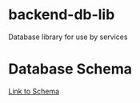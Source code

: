 # backend-db-lib
Database library for use by services

# Database Schema

[Link to Schema](https://viewer.diagrams.net/?tags=%7B%7D&highlight=0000ff&edit=_blank&layers=1&nav=1&title=Datenbankschema.drawio#R7V1bd5u4Fv41fowX4s5jLp1Op%2Bk5Pem0PTNvxCY2Uxt8ADdJf%2F2RAGGQBBZYXAJkda3GBMtYe%2Bv7tK9aKLf7l%2FeBfdh%2B8tfObiFL65eFcreQZdk0LfgfuvKaXAGWApIrm8Bdp9dOF764v5z0opRePbprJyzcGPn%2BLnIPxYsr3%2FOcVVS4ZgeB%2F1y87cnfFT%2F1YG8c6sKXlb2jr35319E2uWrKxun674672eJPBnr6jfc2vjn9JuHWXvvPuUvKu4VyG%2Fh%2BlPy2f7l1dmj28Lwk7%2Fut5K%2FZgwWOF%2FG84elv%2BceH8PeHzcP%2F%2Fvpu%2F7xae3c%2Fr9JRftq7Y%2FqFPwf%2BP3Ai727Sp45e8VTAL3BAv65ed663dgJlodw8b93I%2BXKwV%2BgPz1AH4LVttN%2FBVwD%2B%2Bugf4Z3r%2B8fsgr36sQnQ1X8fIziMk14PE8EDDf5OfzH8lE4QOS%2B5S%2BkXfe%2F4eycKXuEt6V91TU3ekqrdlaykUng%2BCRGoenJtmxcgvtFOFWeTDX6aW%2FhLOr11ptqi5vrefnWC0nmO7Ed06SaM7CBKVwZ8OuUG6npkw7kL0slb%2BbudfQjd%2BPbkytbdreHo%2FjHCA%2BFXN0%2Fui7N%2BSBYGuheukXs4GHqJBn%2BCg39JHwb92d65Gw9JHUoDfeJN4CBh3dthlN4hQF4KMIryUhnisgBDXHJb4sID58RVLakHtLhvtn7g%2FkLy2aXzmZde%2FPrZ3e9sD6KGvSYu3fgxTMZScHe7W3%2FnIxF7PlomhJTRTevAP%2FxpBxsnSi8cfNeL4onQbuA%2F%2BA1upaW20OCz3sLX4PQa%2FkO3B9Gt74VRALUJjeFAoT47SLA3kX9IB905T3j8IJ14KV7aUeTvS1WgegmcV4xUEVjLlqUHra1amYGQH0sVAc5A5Nq7BwigtrfZJWKLick%2BiY0hW%2BZsZzNMTj25RH04n0%2B7mFu27nrtePwSybT8vERyItCkehJIBztNS%2B3R7B0EH8%2BO4BqB3BFSYs2e8wJJy2x8%2FnDXs7gxAif33oSQbV1vc5%2B8Uyf0QetMH16K0isQa80VWq0fXMN1oSDKzAhcjCC1yQh674ygUmrwJQrgiuwZJpy1i8e7lBQUbqGMnhQ0Nil49t4ZOi10owHTowF9poH%2BacDqnQYMSg0%2BwO84Gg7QuSUyeg4wSzjguH%2BscN%2BMgAX4dWByLKDQ1uLXcHbmxTt0bERmPn%2BT0orMv58XY3ZROFgrs%2Bkm3JmXrYBLnHlMPWiNsxXadBuTM0%2BZ7bZsKmi7DcHzpHx5NdShgr51oerBNVwX%2BjEbccKNuPqEwPDldUwItBE3Ml%2BeMttx2VTQdtxvbhBGI%2Ffl1dCA6dEAnZMx00DnNMDw5XVLAzjbZMQ0wO9gHTsNqHRGB%2FJ%2FjJ0F%2BBVgciyg0r68mQU6Z4Esla8%2FGqC9hCOjAZVfKqOnAdoX%2BG5vu7sRc0AN6U%2BOA4A0e4SGQAIMjeuWBIBE%2B4Q%2B33y8%2B61cHboPFEiXAcFJ2WceABLtFvpsh%2BGzH6yHzgU9qcQEyWH2Ew2BHMzeyQF%2F2tBMBKFIMPuKTvJmFkhCcTkHdxUdA%2Bfrw%2F2kWGJ2I5WbV3TOwfvAPx6qmWIxiZywTA0yKDdoKFcZcjSVlqBcne094Slh2Qq4KCWMpQZya2rAsPZGlBKmNjL0WIBaJYFqfOYZrQt4pu28GJ4nlRNWQx9eitLLE64pVD%2B4hutCQWYjT7iRV58RNIWPEVqz8bSBmngCo0CNDDyxm%2FaB7Nk12r6LSWHk2QA1NKAmDVxgxvEM14FKmByGgeOtr1FzqZNsc02PgqTpEV62L2703%2FQv6Pe%2F0PUl0I309d1L7sY7zAZQfMHrf%2FMvkvdp%2BOXpbfGr19wgn53AhZMQW49sqE6VPvSPwcrhQO8IU07ZjTjH0FkXumnR2hQ4OztyfzqF56jQlc%2BI3%2FLOhGJfJwUQ24TkK6XvOukGPZBZtEcVHAXAAyVfmRoISt1%2Bzd2W8m8bakgbJnC69B3CgscA%2FraJMtnmNDM23nMwlNNLAlDQ2ndX9u46vYyBiBdD8DopQt9Crt9CBHch41aOi%2FjdpO0Ar8k0plg9oHnsdBotGiZv%2Ff3B9l5LeXNC%2Fi6L9HexGpqxCM9qa1tr0XhSLaipWjc1%2FF0WvzVd0c%2Bs7jbqMjVgRLtH5O%2FKtLyWaaMwGkE238jyjNbBPtai3RkpQE%2FK41VDI16K8it0HVBFagjXcJ3kNdC%2BjpkULnR51ScFEbb1hTlvtBtkZD6vk6rPzAAkuYwaRu73qqMFE2QDji4pTTxfS0nSi94vmdP5tZQAKDrAgKafc4GhV6QPTKxfDKeunfWLWR35xXS9aG6qQFlKhnX6KQ7I6yUzDHWJsQKPPDhHGZDoSo5GDh1BfrFsGb01xxiQ6AQm0GQiRXnGBM5k3Ylkr4cr4lQBYgD%2F6Sl0IkoOInSc0bnowd%2BVU%2FWUXG0E9imAsZ1mtYZszdUGGN2HqiU1VbOqztkB2RJ4O4cHAEaboTF5206KPqeKA0YvIQTRk3K21VGIybUMBYwGRDMtXNo5uj4t9H6CAGC0HRqbuy3T9ZkZAKO9EGKGsfvaaqjA9LhAow06Shfq%2BNpyLjMpSxJLXWaG2dRlRieuaZWeO1o1uF1qqal%2F1qWWAX7bPjVTJexKs6EXzZKlpVUcyhicE02jTdZenWh4fbw5J5pGm3z9OtHEzaQgJ5pSWAtXxFJo0YmmMbq9OmHo%2BrSmT9GPRrTtVw3OfXJ7Z3ACbbaYxDvSNP6MmME40jTaYhqVI01rZC4ZQs0lntG62BrrtLmUwvS0fGk1dOKlKMH8OpXF2k88w3WiJHTG0swMl%2FrS6jND%2F740XaYU4evX3oFCoCdN59%2FJjZ8aGB1aE2oYgMxbdabV0IIJksFc2zIEMuj9TE6g0%2Fbin%2B4ezpK9L2%2FD9PY6tOmNqlxGSgmsWBqUaOQOP7rSk05MkCAER1sahEayCM0VympeiIjQ0KrBHW1JndTnoy2YBVqPtuDMfOxy0gm%2FMG%2B0xSQq%2B1Uy%2Bbn%2FWIsuKM9WVKxFf6uxFn1osRZxMykm1iIXlgJczcUBWoy1WLR%2F5voIjeJSSp5QpEUHxRCYatIHJDMLALPu%2BOKXkkW7UapFNVUTqk6kxeJXjaH0BwAW7WIZVaQlU%2FRathNuEypmX8wzWhfbYoveFscgPXxXmsg4Sw2NeCnKL79KcQKTIMuJZ7gOVERm5EzMvHCpa60%2BL%2FTeIkBmpGLcQdUbEDNc6EGRazg8x84MMiPf4u7orPsXeJc%2BtToaMT1mYKRpzMzQPTOwgi7dMgMjFeODV27ovz1i0Pm9N6MnBka6xd0xsKOqJNoRMkMNlRgzM%2Fzz8ZO%2FUu8ev22P4L31%2Be%2Bn353t1Vz8PgReYB2n3BoxMPWAds7f%2BP7OsfsGimY4UKnqkyIG5kwwit%2Bd1TGA8%2Besqx3%2Fb5odLtSKMXNDCZDRboT7z9f%2FOULwnOtwEqnI8jLVoCyErfFBeYuVOIxusjOrXxwf4s%2FwH0p8SGa0jB1XfKjR4Tij7BMqM9rC5sB6YlGi2kfmTKdzqMxoKDuzw8U2X2126D9KxGghO7LONiddnwlCZrRePbuVHwg3dKQC0%2BMCMNfsD4EL%2Bo8LgdIuZ7fy4loakM1waTQANKreHyclyLR9eOeEq8A9vAVW6EkrpscSjF7jOdPyFn74xk9BaPL%2BwKI3UMeWaP6EZGypd9LfWpY4jkidKb5UBc6siEucgUxFaNHco8M%2BY3IGnhR9JnZZqozcYMSelFOwjn5UUDyuBxRE8TzDdaIwc8hIuCHYgCUYTsGOWQLQJsHonIJz1OgkbjpqhNlh5C2v66jB9PgAcASJmrW8VpWsfwJqqIA6LKBpEdhR4WyjhAyY226UoOJpxPAO1OIQvI0SqIHI%2Fta9N0qQAR1N6rMpdabBPTRKYMvwipAh6KyZsgzo0E%2BvvRcECkeQbIpum%2B4Oizv5mMR2u5GWQJUX%2BY43kmQuKnveME7dzMM2XN852AZCEftsD5wspnIW21WrI2jH9WapymgqwdK80K7gPhHYUUQO1D%2B0Y5UcCrRjafUP7RgvCFpvEy9omu0XysUJQwyUgyKUY93tQDSij4nJHcmsFKAcyDXal0n6oti%2FzDq72y5jgj7wPKumaRvQNQMs8VPhXG69IabrikQMJC8Ht2FnnCKz7xPVezxFpkQjCjLscE%2FIOJamEd8Kw%2FjBHUvTHd8yulgLAfU8oPOBuQThSSliuaUbXe%2FDeX0sQOpoI64TR0qrBiQ9Rcp%2BCP7nhXDD0MlhhwbgjEapvW7L8VIZDIB3iBKCuoQKQ2xxshC0Ky%2F6vsjatzZFw5H%2F0sTBUh%2FAAbkZhxeGC%2BBdOVIYDTaXUv5HbwbgOlCXEoHhAM64bGU%2FQzvYUWacjdAvoutDQfTuN%2BGM4wl6hnRhwmjF0YKXcReioZNV4rYFzvprCDGSFBKclagomzAK%2FB8OEZpmRKupnFFSiHt3vY6D389b%2BPFfDnYMvs%2BBfaCIoxSzaxwCQG51JTpdBN%2FSTbaIQWeLXIchnBv4tWV9h6b9EQpE36Df3sMJoU%2F2GI10VOIMYtaZDR1Lh1kSfO2Fz4xVMsFsbXLrwcrW7rh3g2zIlMyqRTXVRLw66doGv2oMpneDMe7e3idFn7PwZIP25GRAPa0k7RpaMb06LGPu1ic%2BSbs%2BN%2FTfucGgfVr9d3EVmKFtNOrVN1JuoH1CZ3bwA6GFjhRggjQwN20YAg3037TBmEzTBmNu2pDNhUn73G79%2Fd7pfQPQacOGGhoxPYYwKxx%2FDxBK5%2BatLPdfdhrpOURvr1mDOXv%2FxHv%2FzDfo%2FTNH7v3LFH0mdNms8P4laD0tH2AN3Zggtc%2FGn3jjrz5D9O8DNCdj%2FJmz8ZfNhUUbfxPt2FdDK6bHEowT3SndaNa%2BQVvkKxAW5yvJ0vJhS12cEmbBUlJwSRt%2FNTKtGbxZr5m34HxrCEwFbae9moa5tIrpqSapKbyprqZhLS2ids0CypKsfeg%2FwZVxcn2vCa54nfSf4Np%2FkwjGYfL9JryKE85bbxJhcRzsXQPOS4G0bdAzcMLqK%2FG6dnUWMZA%2BvKYJjMOz%2BoU6Y2BQ1111FuM8rJ6RTZgs3nh1lsI4oeoSZCvUWhUb1iwbtaypX%2B5VCq4cu1TuBmZ4W9B6UwSTwFky9MEL2NRAJPL3DtgK4wCtPgE7WxqDAWw8TOdNbxTGkVW9ArhA2QgCcLUgGq0FyVzv7%2FfXv3x787j7%2Bz349M%2FV3cdvV%2FSSuQi9M3eBkrkHcI9IoFai7pnuZYah5skgHlBs08mz6K7InOCOb2y98JaoVwJN3Q9kWRogSaI2tpc8MMEhuAqn9LlMpep%2B%2BEvyBEJXBI1U0nLZCKzq80jVEu2fRTKzuTN0oh0a%2F%2BqINdqVxJsTBF238OV4cIKfbugHlEToglD%2BQk9SmsXIIwou2sfID5OwZ51a01Lcr5FuRPgsgEafFN1WCJEpFbqI4N3%2BsPNfHbrt91hlYpCUotGnu3cqE9pp9NH2oBkiHZdfl%2BgDj6stGgNdclzP2cP%2Fb%2B3VFgWiNk54cFz4e4BW%2BbMToICafIve5YUR%2FHB0008UJZTWqHxAurMjx3u0vR%2FJXWsn3Nq7xwU6cUC5hhMn3Ti%2FXGd7rGj%2B7%2FmRI8cxwXgjd%2F%2BI9YNVcp2v8U7EHTcyJDUnDjrSCiZA3CDbmmTNRhintVsMgQPSXhUmcY6DN%2Bgt9NoOt%2FG2GRSnFV3%2FbEcowBhfkWMnSLKgvqdfUa4I7xWCe6dYXxOPSaHD2fJMx8pS2Z5vaINXbH5fXbW0zm6rc6qgMTQBX7vUFU60%2FW3cP9gkaEXl3H0L2%2FA2UmCeUHNqBLbTcrp160rTqsXC3cdIU5dW0bxXpR47F7F32rQbtyPfWaVO9m%2F0tBjrYAuC9sh05SlrWRJvJ9LBFgztGIh7FnEZQG%2B0I44uERiIcauDjjhsIbCauaZtinCXInzhiC98Wtwqixt9s3OTbfaDD3fScDKv8Z3wUY7ku%2BE1asRTJ6TsM3bklZ2Lr3zzIaZDZfyFJHka9XQD%2FZb3TgitA%2Fi01%2BpTFD7Fz327DeK9%2FuKdvDD1BUrAkX4tb5AtsbaDJ%2Fifdwwyi6BqhPCA8oc9NAWx5oboXZDDtqfbPM4H%2FeRCxnp03OSr2Xukfd5jeChOYNUI1%2Bu967koRTheQRXvQdLJTXNvdkxKbQKWFcg6S2EUYx0bx7RiyIbm4lZWo973gs2Yji0P%2FJ3PWh4YdgZiegCA34NtD9BwbwpkibRiCJ9iy8YHYDSxxws%2FPNheQQH1%2Fx39GIft1Y9NrDpXq4Q%2Fr2OXiotSpBPkSO%2FEsIHKcRDkPTirYwA1ZeX8%2BXpAQLi10WzYP6Jj8rBQ0NKe4IvvaGEX6SJ5tEvY4XvyIfATvAh9EC%2Fw%2Bp5d5%2F4%2FEi7YBmffMz6YvVK0YvwIx3bO%2BopEdIcrUXfa2KZ1s3T2J1Tbe0XFJAEtvNZa%2B7GFp9NGcrWoplq6xdaBMytikMW9JYpAG%2BlvtLj3jKLXK9iqKYN0sLKCLY7RxFbilMwFbffTiD3W%2Bt6L1eNlUbpkWRvkCyq3eIbrRF84zpuZSWJRZryJIoku63tLFIG2qN9oj78zij6TBGAcH%2FMt%2FnXgrNCR%2FCfIAhyH1sws0DoLdNnir0QR6Mq%2FcbGAzi2T8bMAnfwFTYX%2FHOGacH3vFn5w34JvlxD4VWF6hMA4FqLMKT07%2F66I3Crc5y8fHpMZghXR169EfLNVJ971V%2BOsgHLXH1MR2uNzxkkPo3L9GbNVd5oL2qpjY%2Fa03H81VKSC51mBtwt4nme4TnRmNvzEG371iYKVUNMxUYzc8DNmw%2B80F7Tht347Tf060oLpcYHJcdxTo%2Bp6VV8Ue%2FEZiwtq62t1BKQVg5FuV60rZ9PtMkdf2zUegCpIJ87A5c2jU8hSfHKgttPoTHrb0WvNOlb9wRRwXBFnBQCrOEKLLTZMeifQbxm7OOHUlc1lWyqe1tld5ShLOQSW8uiL2CeHv4a81M5BcNzNJA%2FC8AKQGxVvXgDPOBP3PDxjIB9KOjQJvmZDFCeLi4HSNYrT2aFpGFn64a%2FdpC5870Kd3aHiDSd2%2BsrSjRvt7cPeDn84SSH4c1JyDt%2BxIGs9Nk5W7ZEvMof6gYpiUFXJnZvUonv2Ef7%2FAbl5D4ET2clWFhWZL9Kc6DD5NDeMc6gf07oTb%2BNuFqc6dVTg%2FufrYVmeJk1fyZKTv7hOkoLt%2FoDXpPTR0XfeO9sgfrwnP9jHz1YoXnHHnckMGEeTx8nr5BLL0tfEozGjk3l%2FaLy0TCOPyEsACf6CPbEkyXlAhuNpVsd4jMFA4HZ5xuOaKk7n%2BTJDdGPtrkLm4Et0HK5uuPZCzJEpgXBgznmLugAdZwrOCi1KDQIldKM1lGDWsKncm7bObGpZXhpW7qdYQgxUZQmk3J8bQoNcVE2oc1Aap5%2Bu7W9RvddF2d94ocz2N5wLOmTbr%2F0tTjhiZFM8eAJDqlDJ%2FPPxk79S7x6%2FbY%2FgvfX576ffna3o5qM5j6Zc2L1lp5U0bh691LQcRSB7XTJrby%2Bbo3y2ETnbexRCazcwrxN7M63pSQC6aVHtcchDM7psj8PUVHrb0VF3nKp1Mxhsb6M5DvOL93fASbtyeDutcZjzQPPrbeDYkbO%2BeaXEM1pTSSuyKKtVTluZ53%2Ft3%2F3h399ff1v%2F8eAYd4b0UXNaJNc64cITg8pE0BI05E%2BC2Bqe1MAIRVbYV8LZUyEawDTuLUeaQRoxkDi7h6lkNC%2B2aPVw42xRJ8pXR%2Fs2T3FfA4wWEJn59bptnN2dYATFG%2BHLwEcNYk5zHtiH7Sd%2F7aA7%2Fg8%3D)

